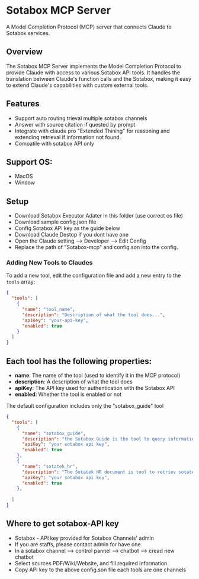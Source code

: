 # Sotabox MCP Server

A Model Completion Protocol (MCP) server that connects Claude to Sotabox services.

## Overview

The Sotabox MCP Server implements the Model Completion Protocol to provide Claude with access to various Sotabox API tools. It handles the translation between Claude's function calls and the Sotabox, making it easy to extend Claude's capabilities with custom external tools.

## Features

- Support auto routing trieval multiple sotabox channels
- Answer with source citation if quested by prompt
- Integrate with claude pro "Extended Thining" for reasoning and extending retrieval if information not found.
- Compatile with sotabox API only

## Support OS:
 - MacOS 
 - Window 

## Setup 
 - Download Sotabox Executor Adater in this folder (use correct os file)
 - Download sample config.json file
 - Config Sotabox APi key as the guide below
 - Download Claude Destop if you dont have one
 - Open the Claude setting --> Developer --> Edit Config
 - Replace the path of "Sotabox-mcp" and config.son into the config.


### Adding New Tools to Claudes

To add a new tool, edit the configuration file and add a new entry to the `tools` array:

```json
{
  "tools": [
    {
      "name": "tool_name",
      "description": "Description of what the tool does...",
      "apiKey": "your-api-key",
      "enabled": true
    }
  ]
}
```

## Each tool has the following properties:
- **name**: The name of the tool (used to identify it in the MCP protocol)
- **description**: A description of what the tool does
- **apiKey**: The API key used for authentication with the Sotabox API
- **enabled**: Whether the tool is enabled or not

The default configuration includes only the "sotabox_guide" tool

```json
{
  "tools": [
    {
      "name": "sotabox_guide",
      "description": "the Sotabox Guide is the tool to query information about Sotabox product. Always answer based on the data provided with ciation clearly",
      "apiKey": "your sotabox api key",
      "enabled": true
    },
    {
      "name": "sotatek_hr",
      "description": "The Sotatek HR document is tool to retriev sotatek internal HR document. Always answer based on the data provided with ciation clearly",
      "apiKey": "your sotabox api key",
      "enabled": true
    },
    
  ]
} 
```

## Where to get sotabox-API key

- Sotabox - API key provided for Sotabox Channels' admin
- If you are staffs, please contact admin for have one
- In a sotabox channel --> control pannel --> chatbot --> cread new chatbot
- Select sources PDF/Wiki/Website, and fill required information
- Copy API key to the above config.son file each tools are one channels







